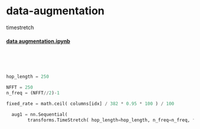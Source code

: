 # data-augmentation
timestretch



#### [data augmentation.ipynb](https://github.com/Kang-Dong-Hwi/data-augmentation/blob/master/data%20augmentation.ipynb)
<br><br>
~~~python

hop_length = 250

NFFT = 250
n_freq = (NFFT//2)-1

fixed_rate = math.ceil( columns[idx] / 382 * 0.95 * 100 ) / 100

  aug1 = nn.Sequential(
        transforms.TimeStretch( hop_length=hop_length, n_freq=n_freq, fixed_rate=fixed_rate ))
        
~~~
